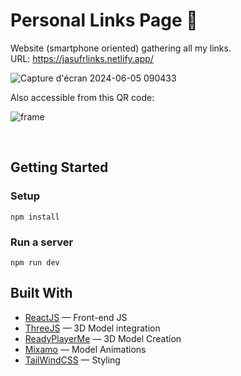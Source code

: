 # Personal Links Page 🔗

Website (smartphone oriented) gathering all my links. <br>
URL: https://jasufrlinks.netlify.app/

![Capture d'écran 2024-06-05 090433](https://github.com/Jasufr/personal-links-page/assets/125636129/114b87d0-d2e7-4fc0-b9d0-19d478aa88aa)

Also accessible from this QR code:

![frame](https://github.com/Jasufr/personal-links-page/assets/125636129/07685bb6-eefb-4154-ab78-18c08e131041)

<br>

## Getting Started
### Setup
```
npm install
```

### Run a server
```
npm run dev
```

## Built With
- [ReactJS]() — Front-end JS
- [ThreeJS]() — 3D Model integration
- [ReadyPlayerMe](https://readyplayer.me/fr/hub) — 3D Model Creation
- [Mixamo](https://www.mixamo.com/#/) — Model Animations
- [TailWindCSS](https://tailwindcss.com/) — Styling
